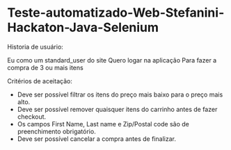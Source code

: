 # Teste-automatizado-Web-Stefanini-Hackaton-Java-Selenium

Historia de usuário:


Eu como um standard_user do site
Quero logar na aplicação
Para fazer a compra de 3 ou mais itens


Critérios de aceitação:
  - Deve ser possível filtrar os itens do preço mais baixo para o preço mais alto.
  - Deve ser possível remover quaisquer itens do carrinho antes de fazer checkout.
  - Os campos First Name, Last name e Zip/Postal code são de preenchimento obrigatório.
  - Deve ser possível cancelar a compra antes de finalizar.
